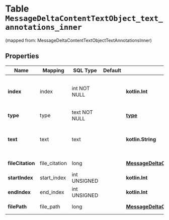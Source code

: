 
# Table `MessageDeltaContentTextObject_text_annotations_inner`
(mapped from: MessageDeltaContentTextObjectTextAnnotationsInner)

## Properties
Name | Mapping | SQL Type | Default | Type | Description | Notes
---- | ------- | -------- | ------- | ---- | ----------- | -----
**index** | index | int NOT NULL |  | **kotlin.Int** | The index of the annotation in the text content part. | 
**type** | type | text NOT NULL |  | [**type**](#Type) | Always &#x60;file_citation&#x60;. | 
**text** | text | text |  | **kotlin.String** | The text in the message content that needs to be replaced. |  [optional]
**fileCitation** | file_citation | long |  | [**MessageDeltaContentTextAnnotationsFileCitationObjectFileCitation**](MessageDeltaContentTextAnnotationsFileCitationObjectFileCitation.md) |  |  [optional] [foreignkey]
**startIndex** | start_index | int UNSIGNED |  | **kotlin.Int** |  |  [optional]
**endIndex** | end_index | int UNSIGNED |  | **kotlin.Int** |  |  [optional]
**filePath** | file_path | long |  | [**MessageDeltaContentTextAnnotationsFilePathObjectFilePath**](MessageDeltaContentTextAnnotationsFilePathObjectFilePath.md) |  |  [optional] [foreignkey]









